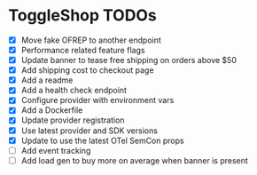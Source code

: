 # ToggleShop TODOs

- [x] Move fake OFREP to another endpoint
- [X] Performance related feature flags
- [X] Update banner to tease free shipping on orders above $50
- [x] Add shipping cost to checkout page
- [x] Add a readme
- [x] Add a health check endpoint
- [x] Configure provider with environment vars
- [x] Add a Dockerfile
- [x] Update provider registration
- [x] Use latest provider and SDK versions
- [x] Update to use the latest OTel SemCon props
- [ ] Add event tracking
- [ ] Add load gen to buy more on average when banner is present
